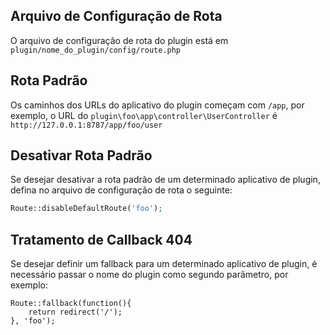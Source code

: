 ## Arquivo de Configuração de Rota
O arquivo de configuração de rota do plugin está em `plugin/nome_do_plugin/config/route.php`

## Rota Padrão
Os caminhos dos URLs do aplicativo do plugin começam com `/app`, por exemplo, o URL do `plugin\foo\app\controller\UserController` é `http://127.0.0.1:8787/app/foo/user`

## Desativar Rota Padrão
Se desejar desativar a rota padrão de um determinado aplicativo de plugin, defina no arquivo de configuração de rota o seguinte:
```php
Route::disableDefaultRoute('foo');
```

## Tratamento de Callback 404
Se desejar definir um fallback para um determinado aplicativo de plugin, é necessário passar o nome do plugin como segundo parâmetro, por exemplo:
```
Route::fallback(function(){
    return redirect('/');
}, 'foo');
```
